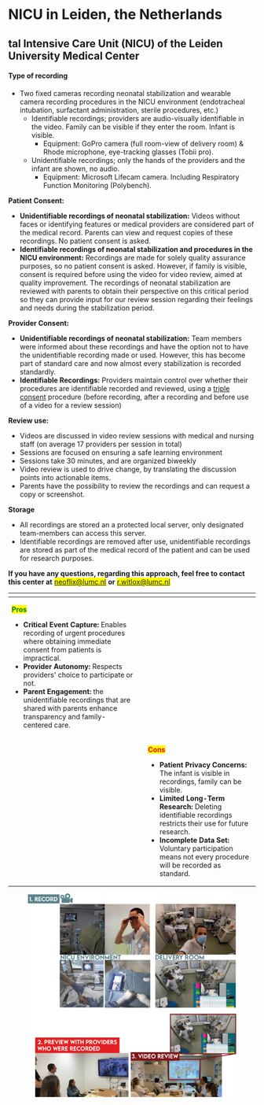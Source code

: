 # NICU in Leiden, the Netherlands

## tal Intensive Care Unit (NICU) of the Leiden University Medical Center

#### Type of recording <a href="#two-fixed-cameras-recording-neonatal-stabilization" id="two-fixed-cameras-recording-neonatal-stabilization"></a>

* Two fixed cameras recording neonatal stabilization and wearable camera recording procedures in the NICU environment (endotracheal intubation, surfactant administration, sterile procedures, etc.)
  * Identifiable recordings; providers are audio-visually identifiable in the video. Family can be visible if they enter the room. Infant is visible.
    * Equipment: GoPro camera (full room-view of delivery room) & Rhode microphone, eye-tracking glasses (Tobii pro).
  * Unidentifiable recordings; only the hands of the providers and the infant are shown, no audio.
    * Equipment: Microsoft Lifecam camera. Including Respiratory Function Monitoring (Polybench).

**Patient Consent:**

* **Unidentifiable recordings of neonatal stabilization:** Videos without faces or identifying features or medical providers are considered part of the medical record. Parents can view and request copies of these recordings. No patient consent is asked.
* **Identifiable recordings of neonatal stabilization and procedures in the NICU environment:** Recordings are made for solely quality assurance purposes, so no patient consent is asked. However, if family is visible, consent is required before using the video for video review, aimed at quality improvement. The recordings of neonatal stabilization are reviewed with parents to obtain their perspective on this critical period so they can provide input for our review session regarding their feelings and needs during the stabilization period.

**Provider Consent:**

* **Unidentifiable recordings of neonatal stabilization:** Team members were informed about these recordings and have the option not to have the unidentifiable recording made or used. However, this has become part of standard care and now almost every stabilization is recorded standardly.
* **Identifiable Recordings:** Providers maintain control over whether their procedures are identifiable recorded and reviewed, using a [triple consent](https://docs.neoflix.care/level-2-in-action/5.-preparation-and-consent/5.1-obtain-consent) procedure (before recording, after a recording and before use of a video for a review session)

**Review use:**

* Videos are discussed in video review sessions with medical and nursing staff (on average 17 providers per session in total)
* Sessions are focused on ensuring a safe learning environment
* Sessions take 30 minutes, and are organized biweekly
* Video review is used to drive change, by translating the discussion points into actionable items.
* Parents have the possibility to review the recordings and can request a copy or screenshot.

**Storage**

* All recordings are stored an a protected local server, only designated team-members can access this server.
* Identifiable recordings are removed after use, unidentifiable recordings are stored as part of the medical record of the patient and can be used for research purposes.

**If you have any questions, regarding this approach, feel free to contact this center at** <mark style="color:blue;">neoflix@lumc.nl</mark> **or** <mark style="color:blue;">r.witlox@lumc.nl</mark>

<table data-view="cards"><thead><tr><th></th><th></th><th></th></tr></thead><tbody><tr><td><p></p><p><mark style="color:green;"><strong>Pros</strong></mark></p><ul><li><strong>Critical Event Capture:</strong> Enables recording of urgent procedures where obtaining immediate consent from patients is impractical.</li><li><strong>Provider Autonomy:</strong> Respects providers' choice to participate or not.</li><li><strong>Parent Engagement:</strong> the unidentifiable recordings that are shared with parents enhance transparency and family-centered care.</li></ul></td><td></td><td></td></tr><tr><td></td><td></td><td><p><mark style="color:red;"><strong>Cons</strong></mark></p><ul><li><strong>Patient Privacy Concerns:</strong> The infant is visible in recordings, family can be visible.</li><li><strong>Limited Long-Term Research:</strong> Deleting identifiable recordings restricts their use for future research.</li><li><strong>Incomplete Data Set:</strong> Voluntary participation means not every procedure will be recorded as standard.</li></ul></td></tr></tbody></table>



<figure><img src="../../.gitbook/assets/Visualizatie sfeer neoflix (1).png" alt=""><figcaption></figcaption></figure>
